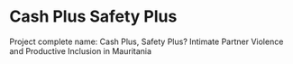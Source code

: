 # Cash Plus Safety Plus
 Project complete name: Cash Plus, Safety Plus? Intimate Partner Violence and Productive Inclusion in Mauritania
